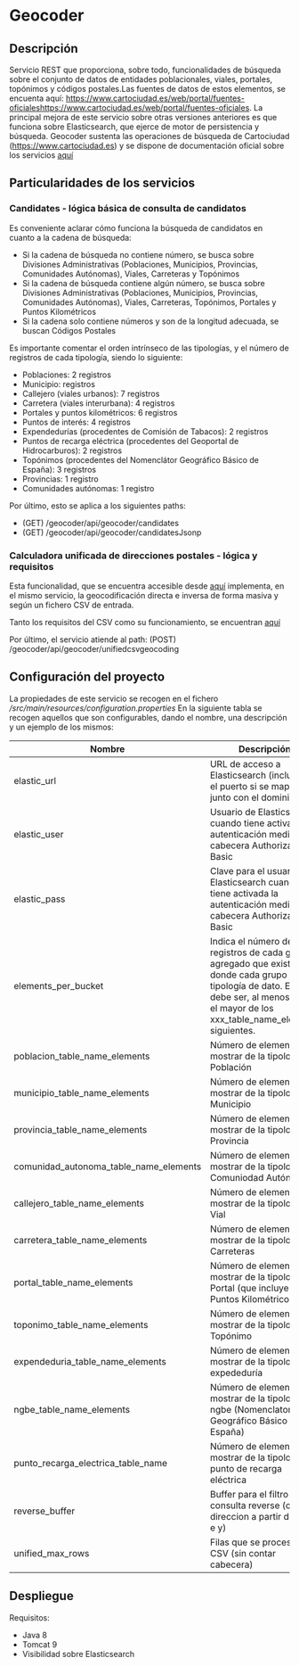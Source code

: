 # Geocoder
## Descripción
Servicio REST que proporciona, sobre todo, funcionalidades de búsqueda sobre el conjunto de datos de entidades poblacionales, viales, portales, topónimos y códigos postales.Las fuentes de datos de estos elementos, se encuenta aquí: https://www.cartociudad.es/web/portal/fuentes-oficialeshttps://www.cartociudad.es/web/portal/fuentes-oficiales.
La principal mejora de este servicio sobre otras versiones anteriores es que funciona sobre Elasticsearch, que ejerce de motor de persistencia y búsqueda.
Geocoder sustenta las operaciones de búsqueda de Cartociudad (https://www.cartociudad.es) y se dispone de documentación oficial sobre los servicios [aquí](https://www.idee.es/resources/documentos/Cartociudad/CartoCiudad_ServiciosWeb.pdf) 

## Particularidades de los servicios

### Candidates - lógica básica de consulta de candidatos

Es conveniente aclarar cómo funciona la búsqueda de candidatos en cuanto a la cadena de búsqueda:
- Si la cadena de búsqueda no contiene número, se busca sobre Divisiones Administrativas (Poblaciones, Municipios, Provincias, Comunidades Autónomas), Viales, Carreteras y Topónimos
- Si la cadena de búsqueda contiene algún número, se busca sobre Divisiones Administrativas (Poblaciones, Municipios, Provincias, Comunidades Autónomas), Viales, Carreteras, Topónimos, Portales y Puntos Kilométricos
- Si la cadena solo contiene números y son de la longitud adecuada, se buscan Códigos Postales

Es importante comentar el orden intrínseco de las tipologías, y el número de registros de cada tipología, siendo lo siguiente:
- Poblaciones: 2 registros
- Municipio:  registros
- Callejero (viales urbanos): 7 registros
- Carretera (viales interurbana): 4 registros
- Portales y puntos kilométricos: 6 registros
- Puntos de interés: 4 registros
- Expendedurías (procedentes de Comisión de Tabacos): 2 registros
- Puntos de recarga eléctrica (procedentes del Geoportal de Hidrocarburos): 2 registros
- Topónimos (procedentes del Nomenclátor Geográfico Básico de España): 3 registros
- Provincias: 1 registro
- Comunidades autónomas: 1 registro


Por último, esto se aplica a los siguientes paths:
- (GET) /geocoder/api/geocoder/candidates
- (GET) /geocoder/api/geocoder/candidatesJsonp

### Calculadora unificada de direcciones postales - lógica y requisitos

Esta funcionalidad, que se encuentra accesible desde [aquí](https://www.cartociudad.es/web/portal/herramientas-calculos/conversor) implementa, en el mismo servicio, la geocodificación directa e inversa de forma masiva y según un fichero CSV de entrada.

Tanto los requisitos del CSV como su funcionamiento, se encuentran [aquí](https://www.idee.es/resources/documentos/Cartociudad/Instrucciones_conversor.pdf)

Por último, el servicio atiende al path: (POST) /geocoder/api/geocoder/unifiedcsvgeocoding


## Configuración del proyecto
La propiedades de este servicio se recogen en el fichero */src/main/resources/configuration.properties*
En la siguiente tabla se recogen aquellos que son configurables, dando el nombre, una descripción y un ejemplo de los mismos:

| Nombre | Descripción | Ejemplo |
| ------ | ------ | ------ |
| elastic_url | URL de acceso a Elasticsearch (incluyendo el puerto si se mapea junto con el dominio). | http://elastic:9200 / http://elastic-organizacion.com |
| elastic_user | Usuario de Elasticsearch cuando tiene activada la autenticación mediante cabecera Authorization: Basic |
| elastic_pass | Clave para el usuario de Elasticsearch cuando tiene activada la autenticación mediante cabecera Authorization: Basic |
| elements_per_bucket | Indica el número de registros de cada grupo agregado que existe, donde cada grupo es una tipología de dato. El valor debe ser, al menos, como el mayor de los xxx_table_name_elements siguientes. | 8 |
| poblacion_table_name_elements | Número de elementos a mostrar de la tipología Población | 2 |
| municipio_table_name_elements | Número de elementos a mostrar de la tipología Municipio | 3 |
| provincia_table_name_elements | Número de elementos a mostrar de la tipología Provincia | 1 |
| comunidad_autonoma_table_name_elements | Número de elementos a mostrar de la tipología Comuniodad Autónoma | 1 |
| callejero_table_name_elements | Número de elementos a mostrar de la tipología Vial | 8 |
| carretera_table_name_elements | Número de elementos a mostrar de la tipología Carreteras | 4 |
| portal_table_name_elements | Número de elementos a mostrar de la tipología Portal (que incluye Puntos Kilométricos) | 6 |
| toponimo_table_name_elements | Número de elementos a mostrar de la tipología Topónimo | 5 |
| expendeduria_table_name_elements | Número de elementos a mostrar de la tipología expededuría | 2 |
| ngbe_table_name_elements | Número de elementos a mostrar de la tipología ngbe (Nomenclator Geográfico Básico de España) | 2 |
| punto_recarga_electrica_table_name | Número de elementos a mostrar de la tipología punto de recarga eléctrica| 2 |
| reverse_buffer | Buffer para el filtro de la consulta reverse (obtener direccion a partir de una x e y) | 20m |
| unified_max_rows | Filas que se procesan del CSV (sin contar cabecera) | 60000 |


## Despliegue

Requisitos:
- Java 8
- Tomcat 9
- Visibilidad sobre Elasticsearch